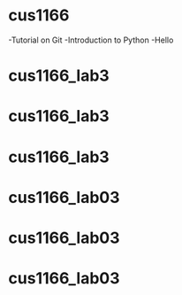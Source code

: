 # cus1166
-Tutorial on Git
-Introduction to Python
-Hello
# cus1166_lab3
# cus1166_lab3
# cus1166_lab3
# cus1166_lab03
# cus1166_lab03
# cus1166_lab03

